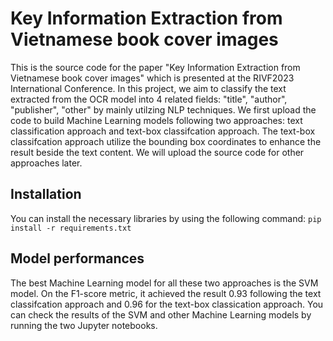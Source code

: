 # Key Information Extraction from Vietnamese book cover images
This is the source code for the paper "Key Information Extraction from Vietnamese book cover images" which is presented at the RIVF2023 International Conference. 
In this project, we aim to classify the text extracted from the OCR model into 4 related fields: "title", "author", "publisher", "other" by mainly utilzing NLP techniques.
We first upload the code to build Machine Learning models following two approaches: text classification approach and text-box classifcation approach. 
The text-box classifcation approach utilize the bounding box coordinates to enhance the result beside the text content.
We will upload the source code for other approaches later.
## Installation
You can install the necessary libraries by using the following command: ``pip install -r requirements.txt``
## Model performances
The best Machine Learning model for all these two approaches is the SVM model. On the F1-score metric, it achieved the result 0.93 following the text classifcation approach and 0.96 for the text-box classication approach.
You can check the results of the SVM and other Machine Learning models by running the two Jupyter notebooks.
